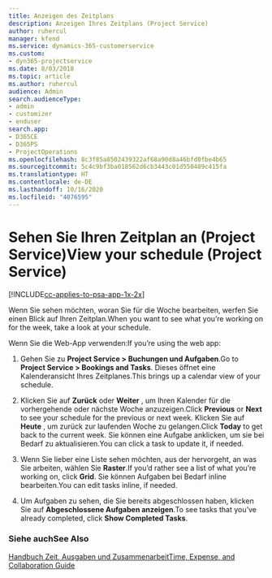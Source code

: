 ```yaml
---
title: Anzeigen des Zeitplans
description: Anzeigen Ihres Zeitplans (Project Service)
author: ruhercul
manager: kfend
ms.service: dynamics-365-customerservice
ms.custom:
- dyn365-projectservice
ms.date: 8/03/2018
ms.topic: article
ms.author: ruhercul
audience: Admin
search.audienceType:
- admin
- customizer
- enduser
search.app:
- D365CE
- D365PS
- ProjectOperations
ms.openlocfilehash: 8c3f85a8502439322af68a90d8a46bfd0fbe4b65
ms.sourcegitcommit: 5c4c9bf3ba018562d6cb3443c01d550489c415fa
ms.translationtype: HT
ms.contentlocale: de-DE
ms.lasthandoff: 10/16/2020
ms.locfileid: "4076595"
---
```

# <a name="view-your-schedule-project-service"></a><span data-ttu-id="410a8-103">Sehen Sie Ihren Zeitplan an (Project Service)</span><span class="sxs-lookup"><span data-stu-id="410a8-103">View your schedule (Project Service)</span></span>

[!INCLUDE[cc-applies-to-psa-app-1x-2x](../includes/cc-applies-to-psa-app-1x-2x.md)]

<span data-ttu-id="410a8-104">Wenn Sie sehen möchten, woran Sie für die Woche bearbeiten, werfen Sie einen Blick auf Ihren Zeitplan.</span><span class="sxs-lookup"><span data-stu-id="410a8-104">When you want to see what you’re working on for the week, take a look at your schedule.</span></span>  
  
 <span data-ttu-id="410a8-105">Wenn Sie die Web-App verwenden:</span><span class="sxs-lookup"><span data-stu-id="410a8-105">If you’re using the web app:</span></span>  
  
1.  <span data-ttu-id="410a8-106">Gehen Sie zu **Project Service > Buchungen und Aufgaben**.</span><span class="sxs-lookup"><span data-stu-id="410a8-106">Go to **Project Service > Bookings and Tasks**.</span></span> <span data-ttu-id="410a8-107">Dieses öffnet eine Kalenderansicht Ihres Zeitplanes.</span><span class="sxs-lookup"><span data-stu-id="410a8-107">This brings up a calendar view of your schedule.</span></span>  
  
2.  <span data-ttu-id="410a8-108">Klicken Sie auf **Zurück** oder **Weiter** , um Ihren Kalender für die vorhergehende oder nächste Woche anzuzeigen.</span><span class="sxs-lookup"><span data-stu-id="410a8-108">Click **Previous** or **Next** to see your schedule for the previous or next week.</span></span> <span data-ttu-id="410a8-109">Klicken Sie auf **Heute** , um zurück zur laufenden Woche zu gelangen.</span><span class="sxs-lookup"><span data-stu-id="410a8-109">Click **Today** to get back to the current week.</span></span> <span data-ttu-id="410a8-110">Sie können eine Aufgabe anklicken, um sie bei Bedarf zu aktualisieren.</span><span class="sxs-lookup"><span data-stu-id="410a8-110">You can click a task to update it, if needed.</span></span>  
  
3.  <span data-ttu-id="410a8-111">Wenn Sie lieber eine Liste sehen möchten, aus der hervorgeht, an was Sie arbeiten, wählen Sie **Raster**.</span><span class="sxs-lookup"><span data-stu-id="410a8-111">If you’d rather see a list of what you’re working on, click **Grid**.</span></span> <span data-ttu-id="410a8-112">Sie können Aufgaben bei Bedarf inline bearbeiten.</span><span class="sxs-lookup"><span data-stu-id="410a8-112">You can edit tasks inline, if needed.</span></span>  
  
4.  <span data-ttu-id="410a8-113">Um Aufgaben zu sehen, die Sie bereits abgeschlossen haben, klicken Sie auf **Abgeschlossene Aufgaben anzeigen**.</span><span class="sxs-lookup"><span data-stu-id="410a8-113">To see tasks that you’ve already completed, click **Show Completed Tasks**.</span></span>  
  
### <a name="see-also"></a><span data-ttu-id="410a8-114">Siehe auch</span><span class="sxs-lookup"><span data-stu-id="410a8-114">See Also</span></span>  
 [<span data-ttu-id="410a8-115">Handbuch Zeit, Ausgaben und Zusammenarbeit</span><span class="sxs-lookup"><span data-stu-id="410a8-115">Time, Expense, and Collaboration Guide</span></span>](../psa/time-expense-collaboration-guide.md)

